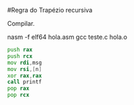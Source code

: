 #Regra do Trapézio recursiva


Compilar.

nasm -f elf64 hola.asm
gcc teste.c hola.o

```asm
push rax
push rcx
mov rdi,msg
mov rsi,[n]
xor rax,rax
call printf
pop rax
pop rcx
```
